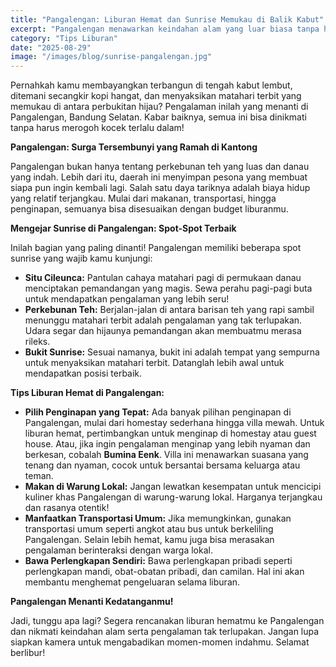 ```yaml
---
title: "Pangalengan: Liburan Hemat dan Sunrise Memukau di Balik Kabut"
excerpt: "Pangalengan menawarkan keindahan alam yang luar biasa tanpa harus menguras dompet. Temukan spot sunrise terbaik dan nikmati liburan tak terlupakan di Bandung Selatan."
category: "Tips Liburan"
date: "2025-08-29"
image: "/images/blog/sunrise-pangalengan.jpg"
---
```


Pernahkah kamu membayangkan terbangun di tengah kabut lembut, ditemani secangkir kopi hangat, dan menyaksikan matahari terbit yang memukau di antara perbukitan hijau? Pengalaman inilah yang menanti di Pangalengan, Bandung Selatan. Kabar baiknya, semua ini bisa dinikmati tanpa harus merogoh kocek terlalu dalam!

**Pangalengan: Surga Tersembunyi yang Ramah di Kantong**

Pangalengan bukan hanya tentang perkebunan teh yang luas dan danau yang indah. Lebih dari itu, daerah ini menyimpan pesona yang membuat siapa pun ingin kembali lagi. Salah satu daya tariknya adalah biaya hidup yang relatif terjangkau. Mulai dari makanan, transportasi, hingga penginapan, semuanya bisa disesuaikan dengan budget liburanmu.

**Mengejar Sunrise di Pangalengan: Spot-Spot Terbaik**

Inilah bagian yang paling dinanti! Pangalengan memiliki beberapa spot sunrise yang wajib kamu kunjungi:

*   **Situ Cileunca:** Pantulan cahaya matahari pagi di permukaan danau menciptakan pemandangan yang magis. Sewa perahu pagi-pagi buta untuk mendapatkan pengalaman yang lebih seru!
*   **Perkebunan Teh:** Berjalan-jalan di antara barisan teh yang rapi sambil menunggu matahari terbit adalah pengalaman yang tak terlupakan. Udara segar dan hijaunya pemandangan akan membuatmu merasa rileks.
*   **Bukit Sunrise:** Sesuai namanya, bukit ini adalah tempat yang sempurna untuk menyaksikan matahari terbit. Datanglah lebih awal untuk mendapatkan posisi terbaik.

**Tips Liburan Hemat di Pangalengan:**

*   **Pilih Penginapan yang Tepat:** Ada banyak pilihan penginapan di Pangalengan, mulai dari homestay sederhana hingga villa mewah. Untuk liburan hemat, pertimbangkan untuk menginap di homestay atau guest house. Atau, jika ingin pengalaman menginap yang lebih nyaman dan berkesan, cobalah **Bumina Eenk**. Villa ini menawarkan suasana yang tenang dan nyaman, cocok untuk bersantai bersama keluarga atau teman.
*   **Makan di Warung Lokal:** Jangan lewatkan kesempatan untuk mencicipi kuliner khas Pangalengan di warung-warung lokal. Harganya terjangkau dan rasanya otentik!
*   **Manfaatkan Transportasi Umum:** Jika memungkinkan, gunakan transportasi umum seperti angkot atau bus untuk berkeliling Pangalengan. Selain lebih hemat, kamu juga bisa merasakan pengalaman berinteraksi dengan warga lokal.
*   **Bawa Perlengkapan Sendiri:** Bawa perlengkapan pribadi seperti perlengkapan mandi, obat-obatan pribadi, dan camilan. Hal ini akan membantu menghemat pengeluaran selama liburan.

**Pangalengan Menanti Kedatanganmu!**

Jadi, tunggu apa lagi? Segera rencanakan liburan hematmu ke Pangalengan dan nikmati keindahan alam serta pengalaman tak terlupakan. Jangan lupa siapkan kamera untuk mengabadikan momen-momen indahmu. Selamat berlibur!